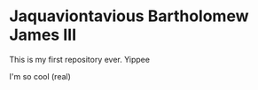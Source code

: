 # Jaquaviontavious Bartholomew James III

This is my first repository ever. Yippee

I'm so cool (real)
